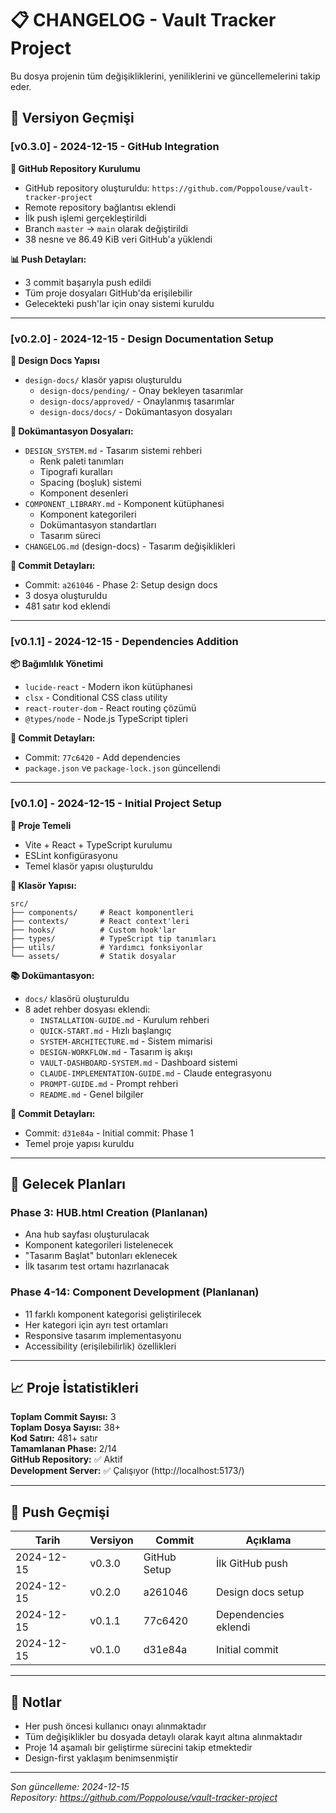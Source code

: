 # 📋 CHANGELOG - Vault Tracker Project

Bu dosya projenin tüm değişikliklerini, yeniliklerini ve güncellemelerini takip eder.

## 📅 Versiyon Geçmişi

### [v0.3.0] - 2024-12-15 - GitHub Integration
**🚀 GitHub Repository Kurulumu**
- GitHub repository oluşturuldu: `https://github.com/Poppolouse/vault-tracker-project`
- Remote repository bağlantısı eklendi
- İlk push işlemi gerçekleştirildi
- Branch `master` → `main` olarak değiştirildi
- 38 nesne ve 86.49 KiB veri GitHub'a yüklendi

**📊 Push Detayları:**
- 3 commit başarıyla push edildi
- Tüm proje dosyaları GitHub'da erişilebilir
- Gelecekteki push'lar için onay sistemi kuruldu

---

### [v0.2.0] - 2024-12-15 - Design Documentation Setup
**📁 Design Docs Yapısı**
- `design-docs/` klasör yapısı oluşturuldu
  - `design-docs/pending/` - Onay bekleyen tasarımlar
  - `design-docs/approved/` - Onaylanmış tasarımlar  
  - `design-docs/docs/` - Dokümantasyon dosyaları

**📄 Dokümantasyon Dosyaları:**
- `DESIGN_SYSTEM.md` - Tasarım sistemi rehberi
  - Renk paleti tanımları
  - Tipografi kuralları
  - Spacing (boşluk) sistemi
  - Komponent desenleri
- `COMPONENT_LIBRARY.md` - Komponent kütüphanesi
  - Komponent kategorileri
  - Dokümantasyon standartları
  - Tasarım süreci
- `CHANGELOG.md` (design-docs) - Tasarım değişiklikleri

**🔧 Commit Detayları:**
- Commit: `a261046` - Phase 2: Setup design docs
- 3 dosya oluşturuldu
- 481 satır kod eklendi

---

### [v0.1.1] - 2024-12-15 - Dependencies Addition
**📦 Bağımlılık Yönetimi**
- `lucide-react` - Modern ikon kütüphanesi
- `clsx` - Conditional CSS class utility
- `react-router-dom` - React routing çözümü
- `@types/node` - Node.js TypeScript tipleri

**🔧 Commit Detayları:**
- Commit: `77c6420` - Add dependencies
- `package.json` ve `package-lock.json` güncellendi

---

### [v0.1.0] - 2024-12-15 - Initial Project Setup
**🎯 Proje Temeli**
- Vite + React + TypeScript kurulumu
- ESLint konfigürasyonu
- Temel klasör yapısı oluşturuldu

**📁 Klasör Yapısı:**
```
src/
├── components/     # React komponentleri
├── contexts/       # React context'leri
├── hooks/          # Custom hook'lar
├── types/          # TypeScript tip tanımları
├── utils/          # Yardımcı fonksiyonlar
└── assets/         # Statik dosyalar
```

**📚 Dokümantasyon:**
- `docs/` klasörü oluşturuldu
- 8 adet rehber dosyası eklendi:
  - `INSTALLATION-GUIDE.md` - Kurulum rehberi
  - `QUICK-START.md` - Hızlı başlangıç
  - `SYSTEM-ARCHITECTURE.md` - Sistem mimarisi
  - `DESIGN-WORKFLOW.md` - Tasarım iş akışı
  - `VAULT-DASHBOARD-SYSTEM.md` - Dashboard sistemi
  - `CLAUDE-IMPLEMENTATION-GUIDE.md` - Claude entegrasyonu
  - `PROMPT-GUIDE.md` - Prompt rehberi
  - `README.md` - Genel bilgiler

**🔧 Commit Detayları:**
- Commit: `d31e84a` - Initial commit: Phase 1
- Temel proje yapısı kuruldu

---

## 🎯 Gelecek Planları

### Phase 3: HUB.html Creation (Planlanan)
- Ana hub sayfası oluşturulacak
- Komponent kategorileri listelenecek
- "Tasarım Başlat" butonları eklenecek
- İlk tasarım test ortamı hazırlanacak

### Phase 4-14: Component Development (Planlanan)
- 11 farklı komponent kategorisi geliştirilecek
- Her kategori için ayrı test ortamları
- Responsive tasarım implementasyonu
- Accessibility (erişilebilirlik) özellikleri

---

## 📈 Proje İstatistikleri

**Toplam Commit Sayısı:** 3  
**Toplam Dosya Sayısı:** 38+  
**Kod Satırı:** 481+ satır  
**Tamamlanan Phase:** 2/14  
**GitHub Repository:** ✅ Aktif  
**Development Server:** ✅ Çalışıyor (http://localhost:5173/)

---

## 🔄 Push Geçmişi

| Tarih | Versiyon | Commit | Açıklama |
|-------|----------|--------|----------|
| 2024-12-15 | v0.3.0 | GitHub Setup | İlk GitHub push |
| 2024-12-15 | v0.2.0 | a261046 | Design docs setup |
| 2024-12-15 | v0.1.1 | 77c6420 | Dependencies eklendi |
| 2024-12-15 | v0.1.0 | d31e84a | Initial commit |

---

## 📝 Notlar

- Her push öncesi kullanıcı onayı alınmaktadır
- Tüm değişiklikler bu dosyada detaylı olarak kayıt altına alınmaktadır
- Proje 14 aşamalı bir geliştirme sürecini takip etmektedir
- Design-first yaklaşım benimsenmiştir

---

*Son güncelleme: 2024-12-15*  
*Repository: https://github.com/Poppolouse/vault-tracker-project*